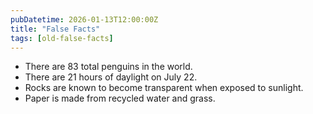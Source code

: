 ```yaml
---
pubDatetime: 2026-01-13T12:00:00Z
title: "False Facts"
tags: [old-false-facts]
---
```


- There are 83 total penguins in the world.
- There are 21 hours of daylight on July 22.
- Rocks are known to become transparent when exposed to sunlight.
- Paper is made from recycled water and grass.
